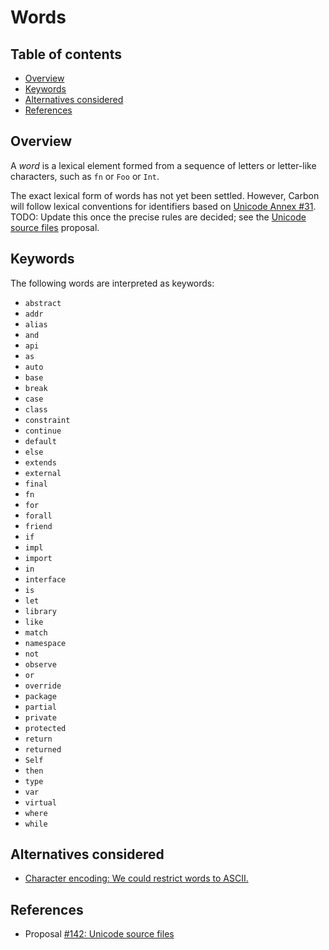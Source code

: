 # Words

<!--
Part of the Carbon Language project, under the Apache License v2.0 with LLVM
Exceptions. See /LICENSE for license information.
SPDX-License-Identifier: Apache-2.0 WITH LLVM-exception
-->

<!-- toc -->

## Table of contents

-   [Overview](#overview)
-   [Keywords](#keywords)
-   [Alternatives considered](#alternatives-considered)
-   [References](#references)

<!-- tocstop -->

## Overview

A _word_ is a lexical element formed from a sequence of letters or letter-like
characters, such as `fn` or `Foo` or `Int`.

The exact lexical form of words has not yet been settled. However, Carbon will
follow lexical conventions for identifiers based on
[Unicode Annex #31](https://unicode.org/reports/tr31/). TODO: Update this once
the precise rules are decided; see the
[Unicode source files](/proposals/p0142.md#characters-in-identifiers-and-whitespace)
proposal.

## Keywords

The following words are interpreted as keywords:

-   `abstract`
-   `addr`
-   `alias`
-   `and`
-   `api`
-   `as`
-   `auto`
-   `base`
-   `break`
-   `case`
-   `class`
-   `constraint`
-   `continue`
-   `default`
-   `else`
-   `extends`
-   `external`
-   `final`
-   `fn`
-   `for`
-   `forall`
-   `friend`
-   `if`
-   `impl`
-   `import`
-   `in`
-   `interface`
-   `is`
-   `let`
-   `library`
-   `like`
-   `match`
-   `namespace`
-   `not`
-   `observe`
-   `or`
-   `override`
-   `package`
-   `partial`
-   `private`
-   `protected`
-   `return`
-   `returned`
-   `Self`
-   `then`
-   `type`
-   `var`
-   `virtual`
-   `where`
-   `while`

## Alternatives considered

-   [Character encoding: We could restrict words to ASCII.](/proposals/p0142.md#character-encoding-1)

## References

-   Proposal
    [#142: Unicode source files](https://github.com/carbon-language/carbon-lang/pull/142)
